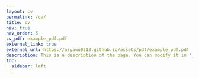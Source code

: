 ```yaml
---
layout: cv
permalink: /cv/
title: cv
nav: true
nav_order: 5
cv_pdf: example_pdf.pdf
external_link: true
external_url: https://aryawu0513.github.io/assets/pdf/example_pdf.pdf
description: This is a description of the page. You can modify it in '_pages/cv.md'. You can also change or remove the top pdf download button.
toc:
  sidebar: left
---
```

